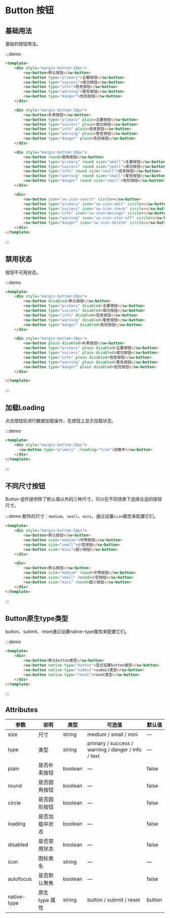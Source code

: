 <!--
 * @Author: Coan
 * @Date: 2022-10-07 16:20:07
 * @LastEditors: Coan
 * @LastEditTime: 2022-10-07 19:49:04
 * @FilePath: /SimpleWidget_for_vue3/packages/base/button/README.md
 * @Description:
-->
# Button 按钮

## 基础用法
基础的按钮用法。

:::demo

```html
<template>
	<div style="margin-bottom:10px">
		<sw-button>默认按钮</sw-button>
		<sw-button type="primary">主要按钮</sw-button>
		<sw-button type="success">成功按钮</sw-button>
		<sw-button type="info">信息按钮</sw-button>
		<sw-button type="warning">警告按钮</sw-button>
		<sw-button type="danger">危险按钮</sw-button>
	</div>

    <div style="margin-bottom:10px">
		<sw-button>朴素按钮</sw-button>
		<sw-button type="primary" plain>主要按钮</sw-button>
		<sw-button type="success" plain>成功按钮</sw-button>
		<sw-button type="info" plain>信息按钮</sw-button>
		<sw-button type="warning" plain>警告按钮</sw-button>
		<sw-button type="danger" plain>危险按钮</sw-button>
	</div>

    <div style="margin-bottom:10px">
		<sw-button round>圆角按钮</sw-button>
		<sw-button type="primary" round size="small">主要按钮</sw-button>
		<sw-button type="success" round size="small">成功按钮</sw-button>
		<sw-button type="info" round size="small">信息按钮</sw-button>
		<sw-button type="warning" round size="small">警告按钮</sw-button>
		<sw-button type="danger" round size="small">危险按钮</sw-button>
	</div>

    <div>
		<sw-button icon="sw-icon-search" circle></sw-button>
        <sw-button type="primary" icon="sw-icon-edit" circle></sw-button>
        <sw-button type="success" icon="sw-icon-check" circle></sw-button>
        <sw-button type="info" icon="sw-icon-message" circle></sw-button>
        <sw-button type="warning" icon="sw-icon-star-off" circle></sw-button>
        <sw-button type="danger" icon="sw-icon-delete" circle></sw-button>
    </div>
</template>
```

:::


## 禁用状态
按钮不可用状态。

:::demo

```html
<template>
	<div style="margin-bottom:10px">
		<sw-button disabled>默认按钮</sw-button>
        <sw-button type="primary" disabled>主要按钮</sw-button>
        <sw-button type="success" disabled>成功按钮</sw-button>
        <sw-button type="info" disabled>信息按钮</sw-button>
        <sw-button type="warning" disabled>警告按钮</sw-button>
        <sw-button type="danger" disabled>危险按钮</sw-button>
	</div>

    <div style="margin-bottom:10px">
		<sw-button plain disabled>朴素按钮</sw-button>
        <sw-button type="primary" plain disabled>主要按钮</sw-button>
        <sw-button type="success" plain disabled>成功按钮</sw-button>
        <sw-button type="info" plain disabled>信息按钮</sw-button>
        <sw-button type="warning" plain disabled>警告按钮</sw-button>
        <sw-button type="danger" plain disabled>危险按钮</sw-button>
	</div>

</template>
```

:::


## 加载Loading
点击按钮后进行数据加载操作，在按钮上显示加载状态。

:::demo

```html
<template>
	<div style="margin-bottom:10px">
	  <sw-button type="primary" :loading="true">加载中</sw-button>
	</div>
</template>
```
:::


## 不同尺寸按钮
Button 组件提供除了默认值以外的三种尺寸，可以在不同场景下选择合适的按钮尺寸。

:::demo 额外的尺寸：`medium`、`small`、`mini`，通过设置`size`属性来配置它们。

```html
<template>
	<div style="margin-bottom:10px">
		<sw-button>默认按钮</sw-button>
		<sw-button size="medium">中等按钮</sw-button>
		<sw-button size="small">小型按钮</sw-button>
		<sw-button size="mini">超小按钮</sw-button>
	</div>

	<div>
		<sw-button>默认按钮</sw-button>
		<sw-button size="medium" round>中等按钮</sw-button>
		<sw-button size="small" round>小型按钮</sw-button>
		<sw-button size="mini" round>超小按钮</sw-button>
	</div>
</template>
```

:::


## Button原生type类型
button、submit、reset通过设置native-type属性来配置它们。

:::demo

```html
<template>
    <div>
		<sw-button>默认button类型</sw-button>
		<sw-button native-type="button">显式设置button类型</sw-button>
		<sw-button native-type="submit">submit类型</sw-button>
		<sw-button native-type="reset">reset类型</sw-button>
	</div>
</template>
```
:::


## Attributes

| 参数        | 说明           | 类型    | 可选值                                             | 默认值 |
| ----------- | -------------- | ------- | -------------------------------------------------- | ------ |
| size        | 尺寸           | string  | medium / small / mini                              | —      |
| type        | 类型           | string  | primary / success / warning / danger / info / text | —      |
| plain       | 是否朴素按钮   | boolean | —                                                  | false  |
| round       | 是否圆角按钮   | boolean | —                                                  | false  |
| circle      | 是否圆形按钮   | boolean | —                                                  | false  |
| loading     | 是否加载中状态 | boolean | —                                                  | false  |
| disabled    | 是否禁用状态   | boolean | —                                                  | false  |
| icon        | 图标类名       | string  | —                                                  | —      |
| autofocus   | 是否默认聚焦   | boolean | —                                                  | false  |
| native-type | 原生 type 属性 | string  | button / submit / reset                            | button |